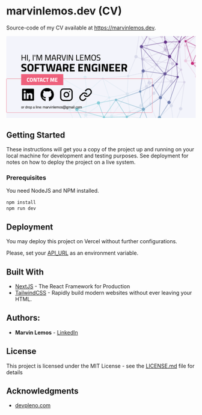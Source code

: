 # marvinlemos.dev (CV) 
Source-code of my CV available at https://marvinlemos.dev.

![PREVIEW](https://github.com/marvinlemos/marvinlemos.dev/blob/master/cover.png?raw=true)

## Getting Started

These instructions will get you a copy of the project up and running on your local machine for development and testing purposes. See deployment for notes on how to deploy the project on a live system.

### Prerequisites

You need NodeJS and NPM installed.

```
npm install
npm run dev
```

## Deployment

You may deploy this project on Vercel without further configurations.

Please, set your [API_URL](https://github.com/marvinlemos/marvinlemos.dev-api) as an environment variable.

## Built With

* [NextJS](https://nextjs.org) - The React Framework for Production
* [TailwindCSS](https://tailwindcss.com) - Rapidly build modern websites without ever leaving your HTML.

## Authors:

* **Marvin Lemos** - [LinkedIn](https://www.linkedin.com/in/marvinlemos)

## License

This project is licensed under the MIT License - see the [LICENSE.md](LICENSE.md) file for details

## Acknowledgments

* [devpleno.com](devpleno.com)
